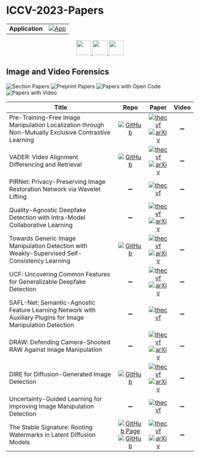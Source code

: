 # ICCV-2023-Papers

<table>
    <tr>
        <td><strong>Application</strong></td>
        <td>
            <a href="https://huggingface.co/spaces/DmitryRyumin/NewEraAI-Papers" style="float:left;">
                <img src="https://img.shields.io/badge/🤗-NewEraAI--Papers-FFD21F.svg" alt="App" />
            </a>
        </td>
    </tr>
</table>

<div align="center">
    <a href="https://github.com/DmitryRyumin/ICCV-2023-Papers/blob/main/sections/human-in-the-loop-computer-vision.md">
        <img src="https://cdn.jsdelivr.net/gh/DmitryRyumin/NewEraAI-Papers@main/images/left.svg" width="40" alt="" />
    </a>
    <a href="https://github.com/DmitryRyumin/ICCV-2023-Papers/">
        <img src="https://cdn.jsdelivr.net/gh/DmitryRyumin/NewEraAI-Papers@main/images/home.svg" width="40" alt="" />
    </a>
    <a href="https://github.com/DmitryRyumin/ICCV-2023-Papers/blob/main/sections/geometric-deep-learning.md">
        <img src="https://cdn.jsdelivr.net/gh/DmitryRyumin/NewEraAI-Papers@main/images/right.svg" width="40" alt="" />
    </a>
</div>

## Image and Video Forensics

![Section Papers](https://img.shields.io/badge/Section%20Papers-11-42BA16) ![Preprint Papers](https://img.shields.io/badge/Preprint%20Papers-8-b31b1b) ![Papers with Open Code](https://img.shields.io/badge/Papers%20with%20Open%20Code-5-1D7FBF) ![Papers with Video](https://img.shields.io/badge/Papers%20with%20Video-0-FF0000)

| **Title** | **Repo** | **Paper** | **Video** |
|-----------|:--------:|:---------:|:---------:|
| Pre-Training-Free Image Manipulation Localization through Non-Mutually Exclusive Contrastive Learning | [![GitHub](https://img.shields.io/github/stars/Knightzjz/NCL-IML?style=flat)](https://github.com/Knightzjz/NCL-IML) | [![thecvf](https://img.shields.io/badge/pdf-thecvf-7395C5.svg)](https://openaccess.thecvf.com/content/ICCV2023/papers/Zhou_Pre-Training-Free_Image_Manipulation_Localization_through_Non-Mutually_Exclusive_Contrastive_Learning_ICCV_2023_paper.pdf) <br /> [![arXiv](https://img.shields.io/badge/arXiv-2309.14900-b31b1b.svg)](https://arxiv.org/abs/2309.14900) | :heavy_minus_sign: |
| VADER: Video Alignment Differencing and Retrieval | [![GitHub](https://img.shields.io/github/stars/AlexBlck/vader?style=flat)](https://github.com/AlexBlck/vader) | [![thecvf](https://img.shields.io/badge/pdf-thecvf-7395C5.svg)](https://openaccess.thecvf.com/content/ICCV2023/papers/Black_VADER_Video_Alignment_Differencing_and_Retrieval_ICCV_2023_paper.pdf) <br /> [![arXiv](https://img.shields.io/badge/arXiv-2303.13193-b31b1b.svg)](https://arxiv.org/abs/2303.13193) | :heavy_minus_sign: |
| PIRNet: Privacy-Preserving Image Restoration Network via Wavelet Lifting | :heavy_minus_sign: | [![thecvf](https://img.shields.io/badge/pdf-thecvf-7395C5.svg)](https://openaccess.thecvf.com/content/ICCV2023/papers/Deng_PIRNet_Privacy-Preserving_Image_Restoration_Network_via_Wavelet_Lifting_ICCV_2023_paper.pdf) | :heavy_minus_sign: |
| Quality-Agnostic Deepfake Detection with Intra-Model Collaborative Learning | :heavy_minus_sign: | [![thecvf](https://img.shields.io/badge/pdf-thecvf-7395C5.svg)](https://openaccess.thecvf.com/content/ICCV2023/papers/Le_Quality-Agnostic_Deepfake_Detection_with_Intra-model_Collaborative_Learning_ICCV_2023_paper.pdf) <br /> [![arXiv](https://img.shields.io/badge/arXiv-2309.05911-b31b1b.svg)](https://arxiv.org/abs/2309.05911) | :heavy_minus_sign: |
| Towards Generic Image Manipulation Detection with Weakly-Supervised Self-Consistency Learning | [![GitHub](https://img.shields.io/github/stars/yhZhai/WSCL?style=flat)](https://github.com/yhZhai/WSCL) | [![thecvf](https://img.shields.io/badge/pdf-thecvf-7395C5.svg)](https://openaccess.thecvf.com/content/ICCV2023/papers/Zhai_Towards_Generic_Image_Manipulation_Detection_with_Weakly-Supervised_Self-Consistency_Learning_ICCV_2023_paper.pdf) <br /> [![arXiv](https://img.shields.io/badge/arXiv-2309.01246-b31b1b.svg)](https://arxiv.org/abs/2309.01246) | :heavy_minus_sign: |
| UCF: Uncovering Common Features for Generalizable Deepfake Detection | :heavy_minus_sign: | [![thecvf](https://img.shields.io/badge/pdf-thecvf-7395C5.svg)](https://openaccess.thecvf.com/content/ICCV2023/papers/Yan_UCF_Uncovering_Common_Features_for_Generalizable_Deepfake_Detection_ICCV_2023_paper.pdf) <br /> [![arXiv](https://img.shields.io/badge/arXiv-2304.13949-b31b1b.svg)](https://arxiv.org/abs/2304.13949) | :heavy_minus_sign: |
| SAFL-Net: Semantic-Agnostic Feature Learning Network with Auxiliary Plugins for Image Manipulation Detection | :heavy_minus_sign: | [![thecvf](https://img.shields.io/badge/pdf-thecvf-7395C5.svg)](https://openaccess.thecvf.com/content/ICCV2023/papers/Sun_SAFL-Net_Semantic-Agnostic_Feature_Learning_Network_with_Auxiliary_Plugins_for_Image_ICCV_2023_paper.pdf) | :heavy_minus_sign: |
| DRAW: Defending Camera-Shooted RAW Against Image Manipulation | :heavy_minus_sign: | [![thecvf](https://img.shields.io/badge/pdf-thecvf-7395C5.svg)](https://openaccess.thecvf.com/content/ICCV2023/papers/Hu_DRAW_Defending_Camera-shooted_RAW_Against_Image_Manipulation_ICCV_2023_paper.pdf) <br /> [![arXiv](https://img.shields.io/badge/arXiv-2307.16418-b31b1b.svg)](https://arxiv.org/abs/2307.16418) | :heavy_minus_sign: |
| DIRE for Diffusion-Generated Image Detection | [![GitHub](https://img.shields.io/github/stars/ZhendongWang6/DIRE?style=flat)](https://github.com/ZhendongWang6/DIRE) | [![thecvf](https://img.shields.io/badge/pdf-thecvf-7395C5.svg)](https://openaccess.thecvf.com/content/ICCV2023/papers/Wang_DIRE_for_Diffusion-Generated_Image_Detection_ICCV_2023_paper.pdf) <br /> [![arXiv](https://img.shields.io/badge/arXiv-2303.09295-b31b1b.svg)](https://arxiv.org/abs/2303.09295) | :heavy_minus_sign: |
| Uncertainty-Guided Learning for Improving Image Manipulation Detection | :heavy_minus_sign: | [![thecvf](https://img.shields.io/badge/pdf-thecvf-7395C5.svg)](https://openaccess.thecvf.com/content/ICCV2023/papers/Ji_Uncertainty-guided_Learning_for_Improving_Image_Manipulation_Detection_ICCV_2023_paper.pdf) | :heavy_minus_sign: |
| The Stable Signature: Rooting Watermarks in Latent Diffusion Models | [![GitHub Page](https://img.shields.io/badge/GitHub-Page-159957.svg)](https://pierrefdz.github.io/publications/stablesignature/) <br /> [![GitHub](https://img.shields.io/github/stars/facebookresearch/stable_signature?style=flat)](https://github.com/facebookresearch/stable_signature) | [![thecvf](https://img.shields.io/badge/pdf-thecvf-7395C5.svg)](https://openaccess.thecvf.com/content/ICCV2023/papers/Fernandez_The_Stable_Signature_Rooting_Watermarks_in_Latent_Diffusion_Models_ICCV_2023_paper.pdf) <br /> [![arXiv](https://img.shields.io/badge/arXiv-2303.15435-b31b1b.svg)](https://arxiv.org/abs/2303.15435) | :heavy_minus_sign: |
